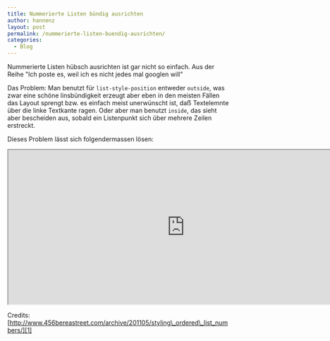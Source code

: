 ```yaml
---
title: Nummerierte Listen bündig ausrichten
author: hannenz
layout: post
permalink: /nummerierte-listen-buendig-ausrichten/
categories:
  - Blog
---
```


<p class="post-excerpt">Nummerierte Listen hübsch ausrichten ist gar nicht so einfach. Aus der Reihe "Ich poste es, weil ich es nicht jedes mal googlen will"</p>

Das Problem: Man benutzt für `list-style-position` entweder `outside`, was zwar eine schöne linsbündigkeit erzeugt aber eben in den meisten Fällen das Layout sprengt bzw. es einfach meist unerwünscht ist, daẞ Textelemnte über die linke Textkante ragen. Oder aber man benutzt `inside`, das sieht aber bescheiden aus, sobald ein Listenpunkt sich über mehrere Zeilen erstreckt.

<!--Beispiele einfügen-->

Dieses Problem lässt sich folgendermassen lösen:

<iframe height="350" width="800" src="http://codepen.io/hannenz/embed/yBhGm"></iframe>

Credits: [http://www.456bereastreet.com/archive/201105/styling\_ordered\_list_numbers/][1]

[1]: http://www.456bereastreet.com/archive/201105/styling_ordered_list_numbers/